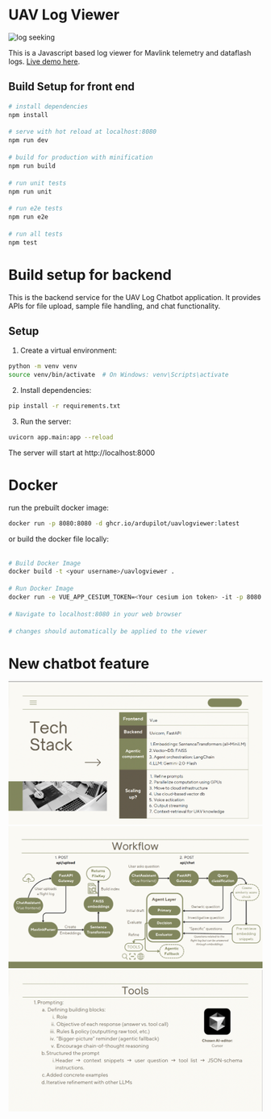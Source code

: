 # UAV Log Viewer

![log seeking](preview.gif "Logo Title Text 1")

 This is a Javascript based log viewer for Mavlink telemetry and dataflash logs.
 [Live demo here](http://plot.ardupilot.org).

## Build Setup for front end

``` bash
# install dependencies
npm install

# serve with hot reload at localhost:8080
npm run dev

# build for production with minification
npm run build

# run unit tests
npm run unit

# run e2e tests
npm run e2e

# run all tests
npm test
```
# Build setup for backend

This is the backend service for the UAV Log Chatbot application. It provides APIs for file upload, sample file handling, and chat functionality.

## Setup

1. Create a virtual environment:
```bash
python -m venv venv
source venv/bin/activate  # On Windows: venv\Scripts\activate
```

2. Install dependencies:
```bash
pip install -r requirements.txt
```

3. Run the server:
```bash
uvicorn app.main:app --reload
```

The server will start at http://localhost:8000


# Docker

run the prebuilt docker image:

``` bash
docker run -p 8080:8080 -d ghcr.io/ardupilot/uavlogviewer:latest

```

or build the docker file locally:

``` bash

# Build Docker Image
docker build -t <your username>/uavlogviewer .

# Run Docker Image
docker run -e VUE_APP_CESIUM_TOKEN=<Your cesium ion token> -it -p 8080:8080 -v ${PWD}:/usr/src/app <your username>/uavlogviewer

# Navigate to localhost:8080 in your web browser

# changes should automatically be applied to the viewer

```

# New chatbot feature

![Techstack](https://github.com/b4tan/UAVLogViewer/blob/main/Techstack.png?raw=true)
![Worklow](https://github.com/b4tan/UAVLogViewer/blob/main/Workflow.png?raw=true)
![Toolsused](https://github.com/b4tan/UAVLogViewer/blob/main/ToolsUsed.png?raw=true)

